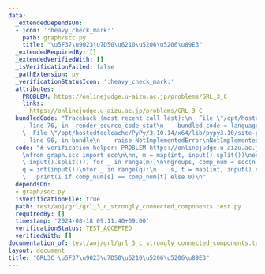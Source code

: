 ```yaml
---
data:
  _extendedDependsOn:
  - icon: ':heavy_check_mark:'
    path: graph/scc.py
    title: "\u5F37\u9023\u7D50\u6210\u5206\u5206\u89E3"
  _extendedRequiredBy: []
  _extendedVerifiedWith: []
  _isVerificationFailed: false
  _pathExtension: py
  _verificationStatusIcon: ':heavy_check_mark:'
  attributes:
    PROBLEM: https://onlinejudge.u-aizu.ac.jp/problems/GRL_3_C
    links:
    - https://onlinejudge.u-aizu.ac.jp/problems/GRL_3_C
  bundledCode: "Traceback (most recent call last):\n  File \"/opt/hostedtoolcache/PyPy/3.10.14/x64/lib/pypy3.10/site-packages/onlinejudge_verify/documentation/build.py\"\
    , line 76, in _render_source_code_stat\n    bundled_code = language.bundle(\n\
    \  File \"/opt/hostedtoolcache/PyPy/3.10.14/x64/lib/pypy3.10/site-packages/onlinejudge_verify/languages/python.py\"\
    , line 96, in bundle\n    raise NotImplementedError\nNotImplementedError\n"
  code: "# verification-helper: PROBLEM https://onlinejudge.u-aizu.ac.jp/problems/GRL_3_C\n\
    \nfrom graph.scc import scc\n\nn, m = map(int, input().split())\nedges = [tuple(map(int,\
    \ input().split())) for _ in range(m)]\n\ngroups, comp_num = scc(n, edges)\n\n\
    q = int(input())\nfor _ in range(q):\n    s, t = map(int, input().split())\n \
    \   print(1 if comp_num[s] == comp_num[t] else 0)\n"
  dependsOn:
  - graph/scc.py
  isVerificationFile: true
  path: test/aoj/grl/grl_3_c_strongly_connected_components.test.py
  requiredBy: []
  timestamp: '2024-08-18 09:11:40+09:00'
  verificationStatus: TEST_ACCEPTED
  verifiedWith: []
documentation_of: test/aoj/grl/grl_3_c_strongly_connected_components.test.py
layout: document
title: "GRL3C \u5F37\u9023\u7D50\u6210\u5206\u5206\u89E3"
---
```



